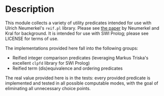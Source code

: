 # Description

This module collects a variety of utility predicates intended for use with Ulrich Neumerkel's
`reif.pl` library. Please see [the paper](https://arxiv.org/abs/1607.01590) by Neumerkel and Kral
for background. It is intended for use with SWI Prolog; please see LICENSE for terms of use.

The implementations provided here fall into the following groups:
* Reified integer comparison predicates (leveraging Markus Triska's excellent `clpfd` library 
  for SWI Prolog) 
* Reified term (dis)equivalence and ordering predicates 

The real value provided here is in the tests: every provided predicate is implemented and tested 
in all possible computable modes, with the goal of eliminating all unnecessary choice points.

